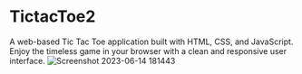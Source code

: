 # TictacToe2
A web-based Tic Tac Toe application built with HTML, CSS, and JavaScript. Enjoy the timeless game in your browser with a clean and responsive user interface.
![Screenshot 2023-06-14 181443](https://github.com/Gaurrav17/TictacToe2/assets/121348658/909474cd-b815-40b1-90aa-654176a8ea0d)
